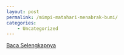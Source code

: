 ```yaml
---
layout: post
permalink: /mimpi-matahari-menabrak-bumi/
categories:
    - Uncategorized
---
```


[Baca Selengkapnya](/01)